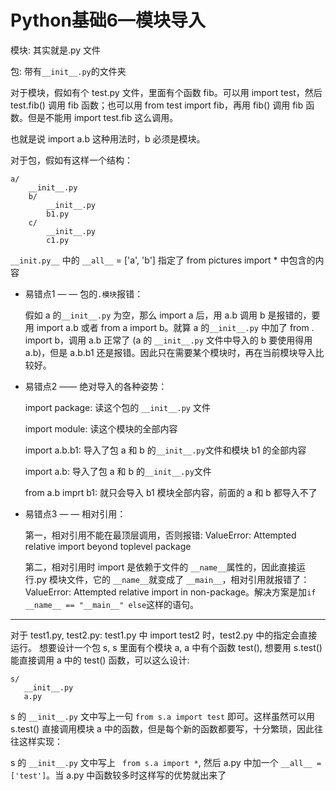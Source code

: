 # Python基础6—模块导入

模块: 其实就是.py 文件

包: 带有`__init__.py`的文件夹

对于模块，假如有个 test.py 文件，里面有个函数 fib。可以用 import test，然后 test.fib() 调用 fib 函数；也可以用 from test import fib，再用 fib() 调用 fib 函数。但是不能用 import test.fib 这么调用。

也就是说 import a.b 这种用法时，b 必须是模块。

对于包，假如有这样一个结构：

```
a/
	__init__.py
	b/
		__init__.py
		b1.py
	c/
		__init__.py
		c1.py
```

`__init.py__` 中的 `__all__` = ['a', 'b'] 指定了 from pictures import * 中包含的内容

- 易错点1 — — 包的`.模块`报错：

  假如 a 的`__init__.py` 为空，那么 import a 后，用 a.b 调用 b 是报错的，要用 import a.b 或者 from a import b。就算 a 的`__init__.py` 中加了 from . import b，调用 a.b 正常了 (a 的 `__init__.py` 文件中导入的 b 要使用得用 a.b)，但是 a.b.b1 还是报错。因此只在需要某个模块时，再在当前模块导入比较好。

- 易错点2 —— 绝对导入的各种姿势：

  import package: 读这个包的 `__init__.py` 文件

  import module: 读这个模块的全部内容

  import a.b.b1: 导入了包 a 和 b 的`__init__.py`文件和模块 b1 的全部内容

  import a.b: 导入了包 a 和 b 的`__init__.py`文件

  from a.b imprt b1: 就只会导入 b1 模块全部内容，前面的 a 和 b 都导入不了

- 易错点3 — — 相对引用：

  第一，相对引用不能在最顶层调用，否则报错: ValueError: Attempted relative import beyond toplevel package

  第二，相对引用时 import 是依赖于文件的 `__name__`属性的，因此直接运行.py 模块文件，它的 `__name__`就变成了 `__main__`，相对引用就报错了：ValueError: Attempted relative import in non-package。解决方案是加`if __name__ == "__main__" else`这样的语句。

-----
 对于 test1.py, test2.py: test1.py 中 import test2 时，test2.py 中的指定会直接运行。
 想要设计一个包 s, s 里面有个模块 a, a 中有个函数 test(), 想要用 s.test() 能直接调用 a 中的 test() 函数，可以这么设计:

 ```
 s/
	__init__.py
	a.py
 ```

s 的 `__init__.py` 文中写上一句 `from s.a import test` 即可。这样虽然可以用 s.test() 直接调用模块 a 中的函数，但是每个新的函数都要写，十分繁琐，因此往往这样实现：

s 的 `__init__.py` 文中写上 ` from s.a import *`, 然后 a.py 中加一个 `__all__ = ['test']`。当 a.py 中函数较多时这样写的优势就出来了


